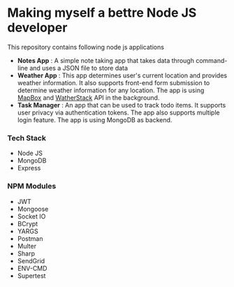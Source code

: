 # Making myself a bettre Node JS developer

This repository contains following node js applications
- **Notes App** : A simple note taking app that takes data through command-line and uses a JSON file to store data
- **Weather App** : This app determines user's current location and provides weather information. It also supports front-end form submission to determine weather information for any location. The app is using [MapBox](https://docs.mapbox.com/) and [WatherStack](https://weatherstack.com/documentation) API in the background.
- **Task Manager** : An app that can be used to track todo items. It supports user privacy via authentication tokens. The app also supports multiple login feature. The app is using MongoDB as backend.

### Tech Stack
- Node JS
- MongoDB
- Express

### NPM Modules
- JWT
- Mongoose
- Socket IO
- BCrypt
- YARGS
- Postman
- Multer
- Sharp
- SendGrid
- ENV-CMD
- Supertest
